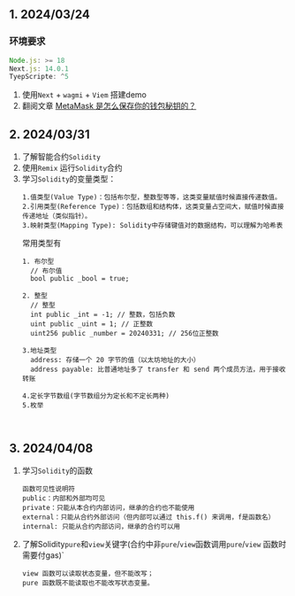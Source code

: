 ## 1. 2024/03/24
### 环境要求
``` js
Node.js: >= 18
Next.js: 14.0.1
TyepScripte: ^5
```
1. 使用`Next` + `wagmi` + `Viem` 搭建demo
2. 翻阅文章 [MetaMask 是怎么保存你的钱包秘钥的？](https://www.wispwisp.com/index.php/2020/12/25/how-metamask-stores-your-wallet-secret/) 

## 2. 2024/03/31
1. 了解智能合约`Solidity`
2. 使用`Remix` 运行`Solidity`合约
3. 学习`Solidity`的变量类型：
   ```
   1.值类型(Value Type)：包括布尔型，整数型等等，这类变量赋值时候直接传递数值。
   2.引用类型(Reference Type)：包括数组和结构体，这类变量占空间大，赋值时候直接传递地址（类似指针）。
   3.映射类型(Mapping Type): Solidity中存储键值对的数据结构，可以理解为哈希表
   ```
   常用类型有
    ```
    1. 布尔型
      // 布尔值
      bool public _bool = true;

    2. 整型
      // 整型
      int public _int = -1; // 整数，包括负数
      uint public _uint = 1; // 正整数
      uint256 public _number = 20240331; // 256位正整数

    3.地址类型
      address: 存储一个 20 字节的值（以太坊地址的大小）
      address payable: 比普通地址多了 transfer 和 send 两个成员方法，用于接收转账

    4.定长字节数组(字节数组分为定长和不定长两种)
    5.枚举
    
  

  ## 3. 2024/04/08
  1. 学习`Solidity`的函数

      ```
      函数可见性说明符
      public：内部和外部均可见
      private：只能从本合约内部访问，继承的合约也不能使用
      external：只能从合约外部访问（但内部可以通过 this.f() 来调用，f是函数名）
      internal: 只能从合约内部访问，继承的合约可以用
      ```
  2. 了解Solidity`pure`和`view`关键字(合约中非`pure`/`view`函数调用`pure`/`view` 函数时需要付gas)`
      ```
      view 函数可以读取状态变量，但不能改写；
      pure 函数既不能读取也不能改写状态变量。
      ```